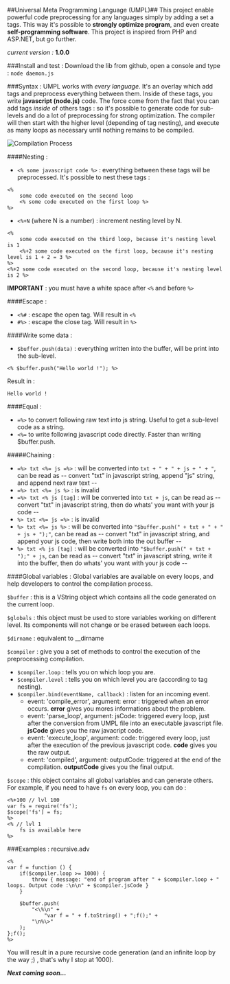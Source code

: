 ##Universal Meta Programming Language (UMPL)##
This project enable powerful code preprocessing for any languages simply by adding a set a tags. This way it's possible to **strongly optimize program**, and even create **self-programming software**. This project is inspired from PHP and ASP.NET, but go further.

*current version :* **1.0.0**

###Install and test :
Download the lib from github, open a console and type :
```node daemon.js```

###Syntax :
UMPL works with *every language*. It's an overlay which add tags and preprocess everything between them. Inside of these tags, you write **javascript (node.js)** code.
The force come from the fact that you can add tags *inside* of others tags : so it's possible to generate code for sub-levels and do a lot of preprocessing for strong optimization. The compiler will then start with the higher level (depending of tag nesting), and execute as many loops as necessary until nothing remains to be compiled.

![Compilation Process](readme_files/compilation_process.png)

####Nesting :
- ```<% some javascript code %>``` : everything between these tags will be preprocessed. It's possible to nest these tags : 
```
<%
	some code executed on the second loop
	<% some code executed on the first loop %>
%>
```

- ```<%+N``` (where N is a number) : increment nesting level by N. 
```
<%
	some code executed on the third loop, because it's nesting level is 1
	<%+2 some code executed on the first loop, because it's nesting level is 1 + 2 = 3 %>
%>
<%+2 some code executed on the second loop, because it's nesting level is 2 %>
```

**IMPORTANT** : you must have a white space after ```<%``` and before ```%>```

####Escape :
- ```<%#``` : escape the open tag. Will result in ```<%```
- ```#%>``` : escape the close tag. Will result in ```%>```

####Write some data :
- ```$buffer.push(data)``` :  everything written into the buffer, will be print into the sub-level.
```
<% $buffer.push("Hello world !"); %>
```
Result in :
```
Hello world !
```

####Equal :

- ```=%>``` to convert following raw text into js string. Useful to get a sub-level code as a string.
- ```<%=``` to write following javascript code directly. Faster than writing $buffer.push.

#####Chaining :
- ```=%> txt <%= js =%>``` :  will be converted into ```txt + " + " + js + " + "```, can be read as -- convert "txt" in javascript string, append "js" string, and append next raw text --
- ```=%> txt <%= js %>``` :  is invalid
- ```=%> txt <% js [tag]``` : will be converted into ```txt + js```, can be read as -- convert "txt" in javascript string, then do whats' you want with your js code --
- ```%> txt <%= js =%>``` : is invalid
- ```%> txt <%= js %>``` :  will be converted into ```"$buffer.push(" + txt + " + " + js + ");"```, can be read as -- convert "txt" in javascript string, and append your js code, then write both into the out buffer --
- ```%> txt <% js [tag]``` :  will be converted into ```"$buffer.push(" + txt + ");" + js```, can be read as -- convert "txt" in javascript string, write it into the buffer, then do whats' you want with your js code --


####Global variables :
Global variables are available on every loops, and help developers to control the compilation process.

```$buffer``` : this is a VString object which contains all the code generated on the current loop.

```$globals``` : this object must be used to store variables working on different level. Its components will not change or be erased between each loops.

```$dirname``` :  equivalent to __dirname

```$compiler``` : give you a set of methods to control the execution of the preprocessing compilation.

- ```$compiler.loop``` : tells you on which loop you are.
- ```$compiler.level``` : tells you on which level you are (according to tag nesting).
- ```$compiler.bind(eventName, callback)``` : listen for an incoming event.
	- event: 'compile_error', argument: error : triggered when an error occurs. **error** gives you mores informations about the problem.
	-  event: 'parse_loop', argument: jsCode: triggered every loop, just after the conversion from UMPL file into an executable javascript file. **jsCode** gives you the raw javacript code.
	- event: 'execute_loop', argument: code: triggered every loop, just after the execution of the previous javascript code. **code** gives you the raw output.
	- event: 'compiled', argument: outputCode: triggered at the end of the compilation. **outputCode** gives you the final output.

```$scope``` :  this object contains all global variables and can generate others. For example, if you need to have ```fs``` on every loop, you can do :
```
<%+100 // lvl 100
var fs = require('fs');
$scope['fs'] = fs;
%>
<% // lvl 1
	fs is available here
%>
```


###Examples :
recursive.adv
```
<%
var f = function () {
	if($compiler.loop >= 1000) {
		throw { message: "end of program after " + $compiler.loop + " loops. Output code :\n\n" + $compiler.jsCode }
	}
	
	$buffer.push(
		"<\%\n" +
			"var f = " + f.toString() + ";f();" +
		"\n%\>"
	);
};f();
%>
```
You will result in a pure recursive code generation (and an infinite loop by the way ;) , that's why I stop at 1000).

***Next coming soon...***
